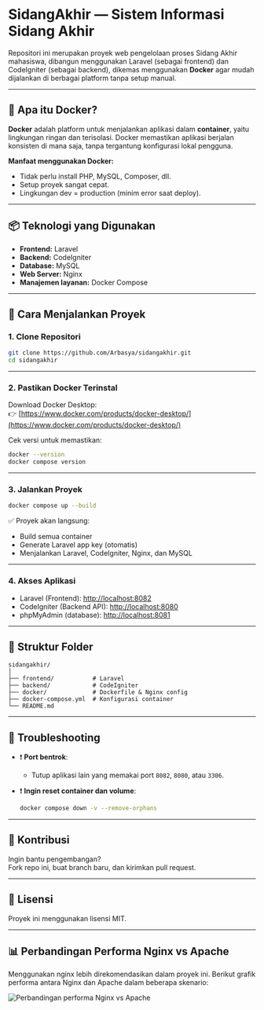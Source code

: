 # SidangAkhir — Sistem Informasi Sidang Akhir

Repositori ini merupakan proyek web pengelolaan proses Sidang Akhir mahasiswa, dibangun menggunakan Laravel (sebagai frontend) dan CodeIgniter (sebagai backend), dikemas menggunakan **Docker** agar mudah dijalankan di berbagai platform tanpa setup manual.

---

## 🐳 Apa itu Docker?

**Docker** adalah platform untuk menjalankan aplikasi dalam **container**, yaitu lingkungan ringan dan terisolasi. Docker memastikan aplikasi berjalan konsisten di mana saja, tanpa tergantung konfigurasi lokal pengguna.

**Manfaat menggunakan Docker:**
- Tidak perlu install PHP, MySQL, Composer, dll.
- Setup proyek sangat cepat.
- Lingkungan dev = production (minim error saat deploy).

---

## 📦 Teknologi yang Digunakan

- **Frontend:** Laravel
- **Backend:** CodeIgniter
- **Database:** MySQL
- **Web Server:** Nginx
- **Manajemen layanan:** Docker Compose

---

## 🚀 Cara Menjalankan Proyek

### 1. Clone Repositori

```bash
git clone https://github.com/Arbasya/sidangakhir.git
cd sidangakhir
```

---

### 2. Pastikan Docker Terinstal

Download Docker Desktop:  
👉 [https://www.docker.com/products/docker-desktop/](https://www.docker.com/products/docker-desktop/)

Cek versi untuk memastikan:

```bash
docker --version
docker compose version
```

---

### 3. Jalankan Proyek

```bash
docker compose up --build
```

✅ Proyek akan langsung:
- Build semua container
- Generate Laravel app key (otomatis)
- Menjalankan Laravel, CodeIgniter, Nginx, dan MySQL

---

### 4. Akses Aplikasi

- Laravel (Frontend): [http://localhost:8082](http://localhost:8082)
- CodeIgniter (Backend API): [http://localhost:8080](http://localhost:8080)
- phpMyAdmin (database): [http://localhost:8081](http://localhost:8081)

---

## 📁 Struktur Folder

```
sidangakhir/
│
├── frontend/           # Laravel
├── backend/            # CodeIgniter
├── docker/             # Dockerfile & Nginx config
├── docker-compose.yml  # Konfigurasi container
└── README.md
```

---

## 🔧 Troubleshooting

- ❗ **Port bentrok**:
  - Tutup aplikasi lain yang memakai port `8082`, `8080`, atau `3306`.

- ❗ **Ingin reset container dan volume**:
  ```bash
  docker compose down -v --remove-orphans
  ```

---

## 🙌 Kontribusi

Ingin bantu pengembangan?  
Fork repo ini, buat branch baru, dan kirimkan pull request.

---

## 📄 Lisensi

Proyek ini menggunakan lisensi MIT.

---

## 📊 Perbandingan Performa Nginx vs Apache

Menggunakan nginx lebih direkomendasikan dalam proyek ini.
Berikut grafik performa antara Nginx dan Apache dalam beberapa skenario:

![Perbandingan performa Nginx vs Apache](./public/images/comparison.png)
